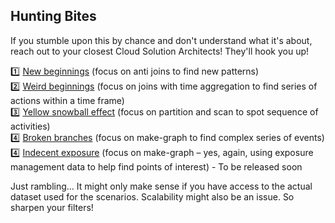 ## Hunting Bites

If you stumble upon this by chance and don't understand what it's about, reach out to your closest Cloud Solution Architects! They'll hook you up!

1️⃣ [New beginnings](/01-NewBeginnings.md) (focus on anti joins to find new patterns)        
2️⃣ [Weird beginnings](/02-WeirdBeginnings.md) (focus on joins with time aggregation to find series of actions within a time frame)        
3️⃣ [Yellow snowball effect](/03-YellowSnowballEffect.md) (focus on partition and scan to spot sequence of activities)       
4️⃣ [Broken branches](/04-BrokenBranches.md) (focus on make-graph to find complex series of events)
4️⃣ [Indecent exposure](/05-IndecentExposure.md) (focus on make-graph – yes, again, using exposure management data to help find points of interest) - To be released soon         

Just rambling... It might only make sense if you have access to the actual dataset used for the scenarios. Scalability might also be an issue. So sharpen your filters!
